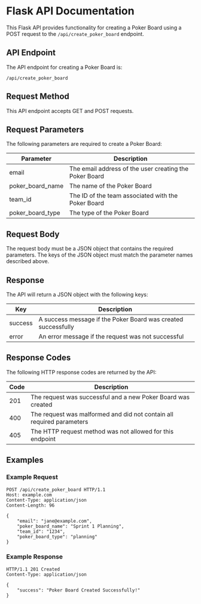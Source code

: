 # Flask API Documentation

This Flask API provides functionality for creating a Poker Board using a POST request to the `/api/create_poker_board` endpoint.

## API Endpoint

The API endpoint for creating a Poker Board is:

```
/api/create_poker_board
```

## Request Method

This API endpoint accepts GET and POST requests. 

## Request Parameters

The following parameters are required to create a Poker Board:

| Parameter | Description |
| --- | --- |
| email | The email address of the user creating the Poker Board |
| poker_board_name | The name of the Poker Board |
| team_id | The ID of the team associated with the Poker Board |
| poker_board_type | The type of the Poker Board |

## Request Body

The request body must be a JSON object that contains the required parameters. The keys of the JSON object must match the parameter names described above. 

## Response

The API will return a JSON object with the following keys:

| Key | Description |
| --- | --- |
| success | A success message if the Poker Board was created successfully |
| error | An error message if the request was not successful |

## Response Codes

The following HTTP response codes are returned by the API:

| Code | Description |
| --- | --- |
| 201 | The request was successful and a new Poker Board was created |
| 400 | The request was malformed and did not contain all required parameters |
| 405 | The HTTP request method was not allowed for this endpoint |

## Examples

### Example Request

```
POST /api/create_poker_board HTTP/1.1
Host: example.com
Content-Type: application/json
Content-Length: 96

{
    "email": "jane@example.com",
    "poker_board_name": "Sprint 1 Planning",
    "team_id": "1234",
    "poker_board_type": "planning"
}
```

### Example Response

```
HTTP/1.1 201 Created
Content-Type: application/json

{
    "success": "Poker Board Created Successfully!"
}
```
